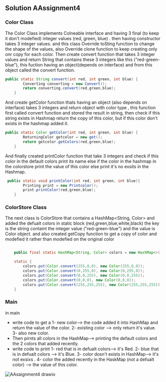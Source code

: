 ## Solution AAssignment4
### Color Class

The Color Class implements Colneable interface and having 3 final (to keep it don't modefied) integer values (red, green, blue) . then having constructor takes 3 integer values. and this class Override toSting function to change the shape of the values, also Override clone function to keep creating only onr copy for each color.
Then create convert function that takes 3 integer values and return String that contains these 3 integers like this ("red-green-blue"), this fuction having an object(depends on interface) and from this object called the convert function.
```java
public static String convert(int red, int green, int blue) {
        Converting converting = new Convert();
        return converting.convert(red,green,blue);
    }
```

And create getColor function thats having an object (also depends on interface) takes 3  integers and return object with color type , this function first called convert function and stored the result in string, then check if this string exists in Hashmap return the copy of this color, but if this color don't exists in the hashmap added it.
```java
public static Color getColor(int red, int green, int blue) {
        ReturningColor getcolor = new get();
        return getcolor.getColors(red,green,blue);
    }
```
And finally created printColor function that take 3 integers and check if this color in the default colors print its name else if the color in the hashmap in the colorstore print the value of this color else print it's no exsits in the Hashmap.
```java
 public static void printColor(int red, int green, int blue){
        Printing print = new Printcolor();
        print.printColor(red,green,blue);
    }
```

### ColorStore Class

The next class is ColorStore that contains a HashMap<String, Color> 
and added the defualt colors in static block (red,green,blue,white,black) the key is the string containt the integer value ("red-green-blue") and the value is Color object. and also created getCopy function to get a copy of color and modefied it rather than modefied on the original color
```java

    public final static HashMap<String, Color> colors = new HashMap<>();

    static {
        colors.put(Color.convert(255,0,0), new Color(255,0,0));
        colors.put(Color.convert(0,255,0), new Color(0,255,0));
        colors.put(Color.convert(0,0,255), new Color(0,0,255));
        colors.put(Color.convert(0,0,0), new Color(0,0,0));
        colors.put(Color.convert(255,255,255), new Color(255,255,255));
    }
```
### Main

in main 
- write code to get a 
1- new color--> the code added it into HashMap and return the value of the color.
2- existing color --> only return it's value.
3- also new color.
- Then pirnts all colors in the HashMap--> printing the default colors and the 2 colors that added recently.
- write code to print 
1- red that is in defualt colors--> it's Red.
2- blue that is in defualt colors --> it's Blue.
3- color dosn't exists in HashMap--> it's not exsixs .
4- color the added recently in the HaskMap (not a defualt color) --> the value of this color.
 

 ![AAsaignment4 drawio](https://user-images.githubusercontent.com/92352860/198851696-f5930df1-b841-4a45-9dcb-df8df82f7c3e.png)
